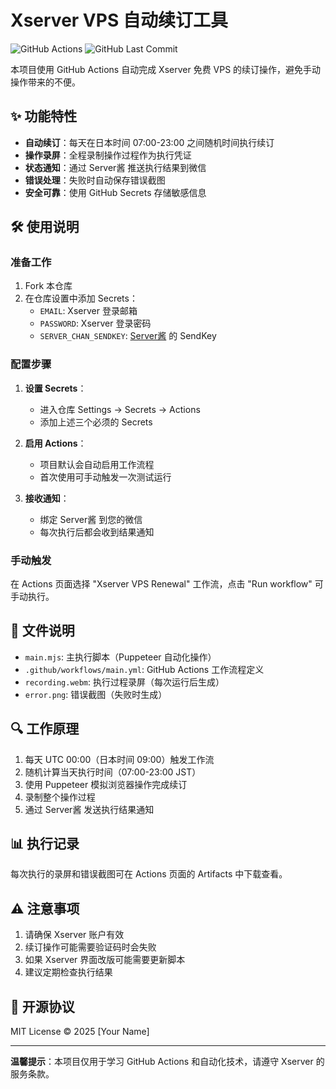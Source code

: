 # Xserver VPS 自动续订工具

![GitHub Actions](https://img.shields.io/github/actions/workflow/status/yourusername/yourrepo/main.yml?label=自动续订)
![GitHub Last Commit](https://img.shields.io/github/last-commit/yourusername/yourrepo)

本项目使用 GitHub Actions 自动完成 Xserver 免费 VPS 的续订操作，避免手动操作带来的不便。

## ✨ 功能特性

- **自动续订**：每天在日本时间 07:00-23:00 之间随机时间执行续订
- **操作录屏**：全程录制操作过程作为执行凭证
- **状态通知**：通过 Server酱 推送执行结果到微信
- **错误处理**：失败时自动保存错误截图
- **安全可靠**：使用 GitHub Secrets 存储敏感信息

## 🛠️ 使用说明

### 准备工作

1. Fork 本仓库
2. 在仓库设置中添加 Secrets：
   - `EMAIL`: Xserver 登录邮箱
   - `PASSWORD`: Xserver 登录密码
   - `SERVER_CHAN_SENDKEY`: [Server酱](https://sct.ftqq.com/) 的 SendKey

### 配置步骤

1. **设置 Secrets**：
   - 进入仓库 Settings → Secrets → Actions
   - 添加上述三个必须的 Secrets

2. **启用 Actions**：
   - 项目默认会自动启用工作流程
   - 首次使用可手动触发一次测试运行

3. **接收通知**：
   - 绑定 Server酱 到您的微信
   - 每次执行后都会收到结果通知

### 手动触发

在 Actions 页面选择 "Xserver VPS Renewal" 工作流，点击 "Run workflow" 可手动执行。

## 📁 文件说明

- `main.mjs`: 主执行脚本（Puppeteer 自动化操作）
- `.github/workflows/main.yml`: GitHub Actions 工作流程定义
- `recording.webm`: 执行过程录屏（每次运行后生成）
- `error.png`: 错误截图（失败时生成）

## 🔍 工作原理

1. 每天 UTC 00:00（日本时间 09:00）触发工作流
2. 随机计算当天执行时间（07:00-23:00 JST）
3. 使用 Puppeteer 模拟浏览器操作完成续订
4. 录制整个操作过程
5. 通过 Server酱 发送执行结果通知

## 📊 执行记录

每次执行的录屏和错误截图可在 Actions 页面的 Artifacts 中下载查看。

## ⚠️ 注意事项

1. 请确保 Xserver 账户有效
2. 续订操作可能需要验证码时会失败
3. 如果 Xserver 界面改版可能需要更新脚本
4. 建议定期检查执行结果

## 📄 开源协议

MIT License © 2025 [Your Name]

---

**温馨提示**：本项目仅用于学习 GitHub Actions 和自动化技术，请遵守 Xserver 的服务条款。
